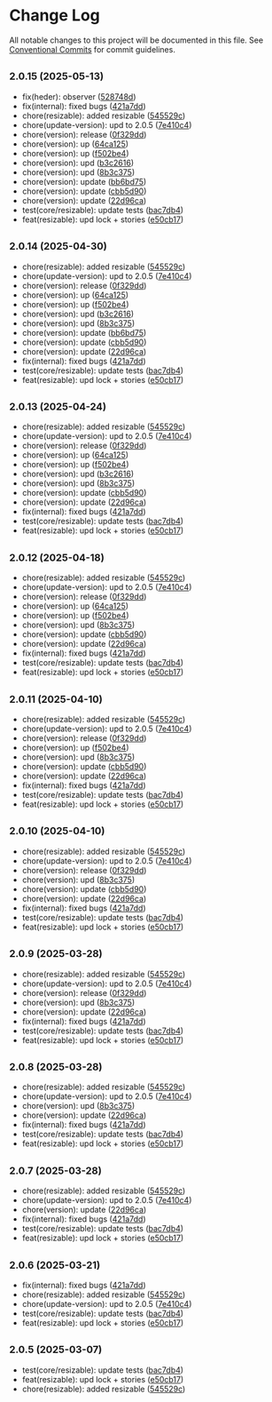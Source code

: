 # Change Log

All notable changes to this project will be documented in this file.
See [Conventional Commits](https://conventionalcommits.org) for commit guidelines.

## <small>2.0.15 (2025-05-13)</small>

* fix(heder): observer ([528748d](https://gitlab.optimacros.com/fe/ui-kit/commit/528748d))
* fix(internal): fixed bugs ([421a7dd](https://gitlab.optimacros.com/fe/ui-kit/commit/421a7dd))
* chore(resizable): added resizable ([545529c](https://gitlab.optimacros.com/fe/ui-kit/commit/545529c))
* chore(update-version): upd to 2.0.5 ([7e410c4](https://gitlab.optimacros.com/fe/ui-kit/commit/7e410c4))
* chore(version): release ([0f329dd](https://gitlab.optimacros.com/fe/ui-kit/commit/0f329dd))
* chore(version): up ([64ca125](https://gitlab.optimacros.com/fe/ui-kit/commit/64ca125))
* chore(version): up ([f502be4](https://gitlab.optimacros.com/fe/ui-kit/commit/f502be4))
* chore(version): upd ([b3c2616](https://gitlab.optimacros.com/fe/ui-kit/commit/b3c2616))
* chore(version): upd ([8b3c375](https://gitlab.optimacros.com/fe/ui-kit/commit/8b3c375))
* chore(version): update ([bb6bd75](https://gitlab.optimacros.com/fe/ui-kit/commit/bb6bd75))
* chore(version): update ([cbb5d90](https://gitlab.optimacros.com/fe/ui-kit/commit/cbb5d90))
* chore(version): update ([22d96ca](https://gitlab.optimacros.com/fe/ui-kit/commit/22d96ca))
* test(core/resizable): update tests ([bac7db4](https://gitlab.optimacros.com/fe/ui-kit/commit/bac7db4))
* feat(resizable): upd lock + stories ([e50cb17](https://gitlab.optimacros.com/fe/ui-kit/commit/e50cb17))





## <small>2.0.14 (2025-04-30)</small>

* chore(resizable): added resizable ([545529c](https://gitlab.optimacros.com/fe/ui-kit/commit/545529c))
* chore(update-version): upd to 2.0.5 ([7e410c4](https://gitlab.optimacros.com/fe/ui-kit/commit/7e410c4))
* chore(version): release ([0f329dd](https://gitlab.optimacros.com/fe/ui-kit/commit/0f329dd))
* chore(version): up ([64ca125](https://gitlab.optimacros.com/fe/ui-kit/commit/64ca125))
* chore(version): up ([f502be4](https://gitlab.optimacros.com/fe/ui-kit/commit/f502be4))
* chore(version): upd ([b3c2616](https://gitlab.optimacros.com/fe/ui-kit/commit/b3c2616))
* chore(version): upd ([8b3c375](https://gitlab.optimacros.com/fe/ui-kit/commit/8b3c375))
* chore(version): update ([bb6bd75](https://gitlab.optimacros.com/fe/ui-kit/commit/bb6bd75))
* chore(version): update ([cbb5d90](https://gitlab.optimacros.com/fe/ui-kit/commit/cbb5d90))
* chore(version): update ([22d96ca](https://gitlab.optimacros.com/fe/ui-kit/commit/22d96ca))
* fix(internal): fixed bugs ([421a7dd](https://gitlab.optimacros.com/fe/ui-kit/commit/421a7dd))
* test(core/resizable): update tests ([bac7db4](https://gitlab.optimacros.com/fe/ui-kit/commit/bac7db4))
* feat(resizable): upd lock + stories ([e50cb17](https://gitlab.optimacros.com/fe/ui-kit/commit/e50cb17))





## <small>2.0.13 (2025-04-24)</small>

* chore(resizable): added resizable ([545529c](https://gitlab.optimacros.com/fe/ui-kit/commit/545529c))
* chore(update-version): upd to 2.0.5 ([7e410c4](https://gitlab.optimacros.com/fe/ui-kit/commit/7e410c4))
* chore(version): release ([0f329dd](https://gitlab.optimacros.com/fe/ui-kit/commit/0f329dd))
* chore(version): up ([64ca125](https://gitlab.optimacros.com/fe/ui-kit/commit/64ca125))
* chore(version): up ([f502be4](https://gitlab.optimacros.com/fe/ui-kit/commit/f502be4))
* chore(version): upd ([b3c2616](https://gitlab.optimacros.com/fe/ui-kit/commit/b3c2616))
* chore(version): upd ([8b3c375](https://gitlab.optimacros.com/fe/ui-kit/commit/8b3c375))
* chore(version): update ([cbb5d90](https://gitlab.optimacros.com/fe/ui-kit/commit/cbb5d90))
* chore(version): update ([22d96ca](https://gitlab.optimacros.com/fe/ui-kit/commit/22d96ca))
* fix(internal): fixed bugs ([421a7dd](https://gitlab.optimacros.com/fe/ui-kit/commit/421a7dd))
* test(core/resizable): update tests ([bac7db4](https://gitlab.optimacros.com/fe/ui-kit/commit/bac7db4))
* feat(resizable): upd lock + stories ([e50cb17](https://gitlab.optimacros.com/fe/ui-kit/commit/e50cb17))





## <small>2.0.12 (2025-04-18)</small>

* chore(resizable): added resizable ([545529c](https://gitlab.optimacros.com/fe/ui-kit/commit/545529c))
* chore(update-version): upd to 2.0.5 ([7e410c4](https://gitlab.optimacros.com/fe/ui-kit/commit/7e410c4))
* chore(version): release ([0f329dd](https://gitlab.optimacros.com/fe/ui-kit/commit/0f329dd))
* chore(version): up ([64ca125](https://gitlab.optimacros.com/fe/ui-kit/commit/64ca125))
* chore(version): up ([f502be4](https://gitlab.optimacros.com/fe/ui-kit/commit/f502be4))
* chore(version): upd ([8b3c375](https://gitlab.optimacros.com/fe/ui-kit/commit/8b3c375))
* chore(version): update ([cbb5d90](https://gitlab.optimacros.com/fe/ui-kit/commit/cbb5d90))
* chore(version): update ([22d96ca](https://gitlab.optimacros.com/fe/ui-kit/commit/22d96ca))
* fix(internal): fixed bugs ([421a7dd](https://gitlab.optimacros.com/fe/ui-kit/commit/421a7dd))
* test(core/resizable): update tests ([bac7db4](https://gitlab.optimacros.com/fe/ui-kit/commit/bac7db4))
* feat(resizable): upd lock + stories ([e50cb17](https://gitlab.optimacros.com/fe/ui-kit/commit/e50cb17))





## <small>2.0.11 (2025-04-10)</small>

* chore(resizable): added resizable ([545529c](https://gitlab.optimacros.com/fe/ui-kit/commit/545529c))
* chore(update-version): upd to 2.0.5 ([7e410c4](https://gitlab.optimacros.com/fe/ui-kit/commit/7e410c4))
* chore(version): release ([0f329dd](https://gitlab.optimacros.com/fe/ui-kit/commit/0f329dd))
* chore(version): up ([f502be4](https://gitlab.optimacros.com/fe/ui-kit/commit/f502be4))
* chore(version): upd ([8b3c375](https://gitlab.optimacros.com/fe/ui-kit/commit/8b3c375))
* chore(version): update ([cbb5d90](https://gitlab.optimacros.com/fe/ui-kit/commit/cbb5d90))
* chore(version): update ([22d96ca](https://gitlab.optimacros.com/fe/ui-kit/commit/22d96ca))
* fix(internal): fixed bugs ([421a7dd](https://gitlab.optimacros.com/fe/ui-kit/commit/421a7dd))
* test(core/resizable): update tests ([bac7db4](https://gitlab.optimacros.com/fe/ui-kit/commit/bac7db4))
* feat(resizable): upd lock + stories ([e50cb17](https://gitlab.optimacros.com/fe/ui-kit/commit/e50cb17))





## <small>2.0.10 (2025-04-10)</small>

* chore(resizable): added resizable ([545529c](https://gitlab.optimacros.com/fe/ui-kit/commit/545529c))
* chore(update-version): upd to 2.0.5 ([7e410c4](https://gitlab.optimacros.com/fe/ui-kit/commit/7e410c4))
* chore(version): release ([0f329dd](https://gitlab.optimacros.com/fe/ui-kit/commit/0f329dd))
* chore(version): upd ([8b3c375](https://gitlab.optimacros.com/fe/ui-kit/commit/8b3c375))
* chore(version): update ([cbb5d90](https://gitlab.optimacros.com/fe/ui-kit/commit/cbb5d90))
* chore(version): update ([22d96ca](https://gitlab.optimacros.com/fe/ui-kit/commit/22d96ca))
* fix(internal): fixed bugs ([421a7dd](https://gitlab.optimacros.com/fe/ui-kit/commit/421a7dd))
* test(core/resizable): update tests ([bac7db4](https://gitlab.optimacros.com/fe/ui-kit/commit/bac7db4))
* feat(resizable): upd lock + stories ([e50cb17](https://gitlab.optimacros.com/fe/ui-kit/commit/e50cb17))





## <small>2.0.9 (2025-03-28)</small>

* chore(resizable): added resizable ([545529c](https://gitlab.optimacros.com/fe/ui-kit/commit/545529c))
* chore(update-version): upd to 2.0.5 ([7e410c4](https://gitlab.optimacros.com/fe/ui-kit/commit/7e410c4))
* chore(version): release ([0f329dd](https://gitlab.optimacros.com/fe/ui-kit/commit/0f329dd))
* chore(version): upd ([8b3c375](https://gitlab.optimacros.com/fe/ui-kit/commit/8b3c375))
* chore(version): update ([22d96ca](https://gitlab.optimacros.com/fe/ui-kit/commit/22d96ca))
* fix(internal): fixed bugs ([421a7dd](https://gitlab.optimacros.com/fe/ui-kit/commit/421a7dd))
* test(core/resizable): update tests ([bac7db4](https://gitlab.optimacros.com/fe/ui-kit/commit/bac7db4))
* feat(resizable): upd lock + stories ([e50cb17](https://gitlab.optimacros.com/fe/ui-kit/commit/e50cb17))





## <small>2.0.8 (2025-03-28)</small>

* chore(resizable): added resizable ([545529c](https://gitlab.optimacros.com/fe/ui-kit/commit/545529c))
* chore(update-version): upd to 2.0.5 ([7e410c4](https://gitlab.optimacros.com/fe/ui-kit/commit/7e410c4))
* chore(version): upd ([8b3c375](https://gitlab.optimacros.com/fe/ui-kit/commit/8b3c375))
* chore(version): update ([22d96ca](https://gitlab.optimacros.com/fe/ui-kit/commit/22d96ca))
* fix(internal): fixed bugs ([421a7dd](https://gitlab.optimacros.com/fe/ui-kit/commit/421a7dd))
* test(core/resizable): update tests ([bac7db4](https://gitlab.optimacros.com/fe/ui-kit/commit/bac7db4))
* feat(resizable): upd lock + stories ([e50cb17](https://gitlab.optimacros.com/fe/ui-kit/commit/e50cb17))





## <small>2.0.7 (2025-03-28)</small>

* chore(resizable): added resizable ([545529c](https://gitlab.optimacros.com/fe/ui-kit/commit/545529c))
* chore(update-version): upd to 2.0.5 ([7e410c4](https://gitlab.optimacros.com/fe/ui-kit/commit/7e410c4))
* chore(version): update ([22d96ca](https://gitlab.optimacros.com/fe/ui-kit/commit/22d96ca))
* fix(internal): fixed bugs ([421a7dd](https://gitlab.optimacros.com/fe/ui-kit/commit/421a7dd))
* test(core/resizable): update tests ([bac7db4](https://gitlab.optimacros.com/fe/ui-kit/commit/bac7db4))
* feat(resizable): upd lock + stories ([e50cb17](https://gitlab.optimacros.com/fe/ui-kit/commit/e50cb17))





## <small>2.0.6 (2025-03-21)</small>

* fix(internal): fixed bugs ([421a7dd](https://gitlab.optimacros.com/fe/ui-kit/commit/421a7dd))
* chore(resizable): added resizable ([545529c](https://gitlab.optimacros.com/fe/ui-kit/commit/545529c))
* chore(update-version): upd to 2.0.5 ([7e410c4](https://gitlab.optimacros.com/fe/ui-kit/commit/7e410c4))
* test(core/resizable): update tests ([bac7db4](https://gitlab.optimacros.com/fe/ui-kit/commit/bac7db4))
* feat(resizable): upd lock + stories ([e50cb17](https://gitlab.optimacros.com/fe/ui-kit/commit/e50cb17))





## <small>2.0.5 (2025-03-07)</small>

* test(core/resizable): update tests ([bac7db4](https://gitlab.optimacros.com/fe/ui-kit/commit/bac7db4))
* feat(resizable): upd lock + stories ([e50cb17](https://gitlab.optimacros.com/fe/ui-kit/commit/e50cb17))
* chore(resizable): added resizable ([545529c](https://gitlab.optimacros.com/fe/ui-kit/commit/545529c))
